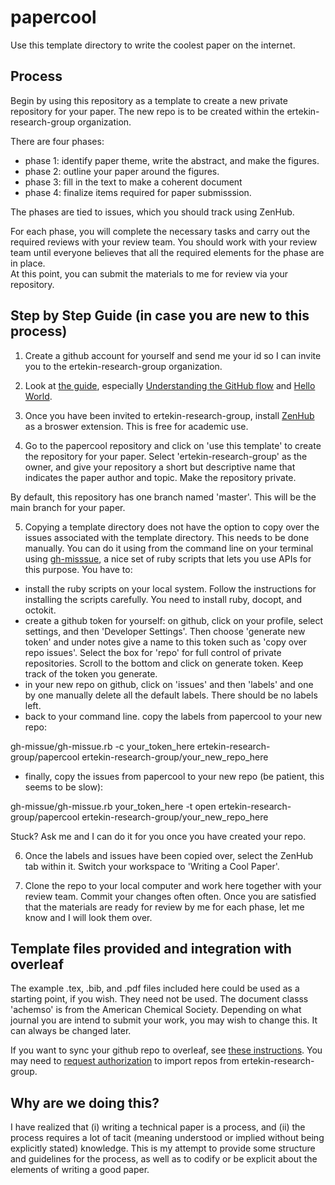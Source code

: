 # papercool

Use this template directory to write the coolest paper on the internet. 

## Process 

Begin by using this repository as a template to create a new private repository for your paper. 
The new repo is to be created within the ertekin-research-group organization. 

There are four phases: 
  - phase 1: identify paper theme, write the abstract, and make the figures. 
  - phase 2: outline your paper around the figures. 
  - phase 3: fill in the text to make a coherent document 
  - phase 4: finalize items required for paper submisssion. 
  
The phases are tied to issues, which you should track using ZenHub. 

For each phase, you will complete the necessary tasks and carry out the required reviews with your review team. 
You should work with your review team until everyone believes that all the required elements for the phase are in place.  
At this point, you can submit the materials to me for review via your repository. 

## Step by Step Guide (in case you are new to this process) 

1) Create a github account for yourself and send me your id so I can invite you to the ertekin-research-group organization. 

2) Look at [the guide](https://guides.github.com/), especially [Understanding the GitHub flow](https://guides.github.com/introduction/flow/) and [Hello World](https://guides.github.com/activities/hello-world/).  

3) Once you have been invited to ertekin-research-group, install [ZenHub](https://www.zenhub.com/) as a broswer extension. 
This is free for academic use. 

4) Go to the papercool repository and click on 'use this template' to create the repository for your paper. 
Select 'ertekin-research-group' as the owner, and give your repository a short but descriptive name that indicates the paper author and topic. Make the repository private. 

By default, this repository has one branch named 'master'. This will be the main branch for your paper. 

5) Copying a template directory does not have the option to copy over the issues associated with the template directory.  This needs to be done manually.  You can do it using from the command line on your terminal using [gh-misssue](https://github.com/E3V3A/gh-missue), a nice set of ruby scripts that lets you use APIs for this purpose. You have to: 

- install the ruby scripts on your local system. Follow the instructions for installing the scripts carefully.  You need to install ruby, docopt, and octokit. 
- create a github token for yourself: on github, click on your profile, select settings, and then 'Developer Settings'.  Then choose 'generate new token' and under notes give a name to this token such as 'copy over repo issues'.  Select the box for 'repo' for full control of private repositories. Scroll to the bottom and click on generate token.  Keep track of the token you generate. 
- in your new repo on github, click on 'issues' and then 'labels' and one by one manually delete all the default labels. There should be no labels left. 
- back to your command line. copy the labels from papercool to your new repo: 

gh-missue/gh-missue.rb  -c your_token_here  ertekin-research-group/papercool ertekin-research-group/your_new_repo_here 

- finally, copy the issues from papercool to your new repo (be patient, this seems to be slow): 

gh-missue/gh-missue.rb your_token_here -t open ertekin-research-group/papercool ertekin-research-group/your_new_repo_here 

Stuck?  Ask me and I can do it for you once you have created your repo. 

6) Once the labels and issues have been copied over, select the ZenHub tab within it. Switch your workspace to 'Writing a Cool Paper'. 

7) Clone the repo to your local computer and work here together with your review team. Commit your changes often often. Once you are satisfied that the materials are ready for review by me for each phase, let me know and I will look them over. 

## Template files provided and integration with overleaf

The example .tex, .bib, and .pdf files included here could be used as a starting point, if you wish.  They need not be used.  The document classs 'achemso' is from the American Chemical Society.  Depending on what journal you are intend to submit your work, you may wish to change this.  It can always be changed later. 

If you want to sync your github repo to overleaf, see [these instructions](https://www.overleaf.com/learn/how-to/How_do_I_connect_an_Overleaf_project_with_a_repo_on_GitHub,_GitLab_or_BitBucket%3F).  You may need to [request authorization](https://help.github.com/en/articles/requesting-organization-approval-for-oauth-apps) to import repos from ertekin-research-group. 


## Why are we doing this? 

I have realized that (i) writing a technical paper is a process, and (ii) the process requires a lot of tacit (meaning understood or implied without being explicitly stated) knowledge. This is my attempt to provide some structure and guidelines for the process, as well as to codify or be explicit about the elements of writing a good paper. 
